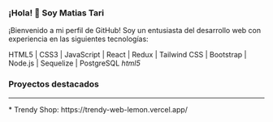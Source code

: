 ### ¡Hola! 👋 Soy Matias Tari

¡Bienvenido a mi perfil de GitHub! Soy un entusiasta del desarrollo web con experiencia en las siguientes tecnologías:

HTML5 | CSS3 | JavaScript | React | Redux | Tailwind CSS | Bootstrap | Node.js | Sequelize | PostgreSQL
<i class="fa-brands fa-html5">html5</i>

### Proyectos destacados
<hr>
* Trendy Shop: https://trendy-web-lemon.vercel.app/
